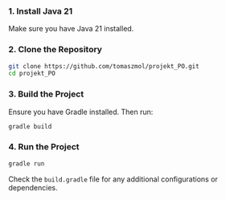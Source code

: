 ### 1. Install Java 21
Make sure you have Java 21 installed.

### 2. Clone the Repository
```bash
git clone https://github.com/tomaszmol/projekt_PO.git
cd projekt_PO
```

### 3. Build the Project
Ensure you have Gradle installed. Then run:
```bash
gradle build
```

### 4. Run the Project
```bash
gradle run
```

Check the `build.gradle` file for any additional configurations or dependencies.
